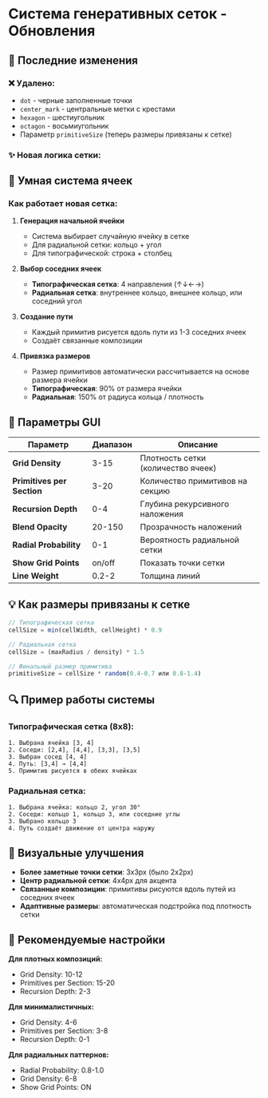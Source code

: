 # Система генеративных сеток - Обновления

## 🔄 Последние изменения

### ❌ Удалено:
- `dot` - черные заполненные точки
- `center_mark` - центральные метки с крестами
- `hexagon` - шестиугольник
- `octagon` - восьмиугольник
- Параметр `primitiveSize` (теперь размеры привязаны к сетке)

### ✨ Новая логика сетки:

## 📐 Умная система ячеек

### Как работает новая сетка:

1. **Генерация начальной ячейки**
   - Система выбирает случайную ячейку в сетке
   - Для радиальной сетки: кольцо + угол
   - Для типографической: строка + столбец

2. **Выбор соседних ячеек**
   - **Типографическая сетка**: 4 направления (↑↓←→)
   - **Радиальная сетка**: внутреннее кольцо, внешнее кольцо, или соседний угол

3. **Создание пути**
   - Каждый примитив рисуется вдоль пути из 1-3 соседних ячеек
   - Создаёт связанные композиции

4. **Привязка размеров**
   - Размер примитивов автоматически рассчитывается на основе размера ячейки
   - **Типографическая**: 90% от размера ячейки
   - **Радиальная**: 150% от радиуса кольца / плотность

## 🎯 Параметры GUI

| Параметр | Диапазон | Описание |
|----------|----------|----------|
| **Grid Density** | 3-15 | Плотность сетки (количество ячеек) |
| **Primitives per Section** | 3-20 | Количество примитивов на секцию |
| **Recursion Depth** | 0-4 | Глубина рекурсивного наложения |
| **Blend Opacity** | 20-150 | Прозрачность наложений |
| **Radial Probability** | 0-1 | Вероятность радиальной сетки |
| **Show Grid Points** | on/off | Показать точки сетки |
| **Line Weight** | 0.2-2 | Толщина линий |

## 💡 Как размеры привязаны к сетке

```javascript
// Типографическая сетка
cellSize = min(cellWidth, cellHeight) * 0.9

// Радиальная сетка  
cellSize = (maxRadius / density) * 1.5

// Финальный размер примитива
primitiveSize = cellSize * random(0.4-0.7 или 0.8-1.4)
```

## 🔍 Пример работы системы

### Типографическая сетка (8x8):
```
1. Выбрана ячейка [3, 4]
2. Соседи: [2,4], [4,4], [3,3], [3,5]
3. Выбран сосед [4, 4]
4. Путь: [3,4] → [4,4]
5. Примитив рисуется в обеих ячейках
```

### Радиальная сетка:
```
1. Выбрана ячейка: кольцо 2, угол 30°
2. Соседи: кольцо 1, кольцо 3, или соседние углы
3. Выбрано кольцо 3
4. Путь создаёт движение от центра наружу
```

## 🎨 Визуальные улучшения

- **Более заметные точки сетки**: 3x3px (было 2x2px)
- **Центр радиальной сетки**: 4x4px для акцента
- **Связанные композиции**: примитивы рисуются вдоль путей из соседних ячеек
- **Адаптивные размеры**: автоматическая подстройка под плотность сетки

## 🚀 Рекомендуемые настройки

**Для плотных композиций:**
- Grid Density: 10-12
- Primitives per Section: 15-20
- Recursion Depth: 2-3

**Для минималистичных:**
- Grid Density: 4-6
- Primitives per Section: 3-8
- Recursion Depth: 0-1

**Для радиальных паттернов:**
- Radial Probability: 0.8-1.0
- Grid Density: 6-8
- Show Grid Points: ON
